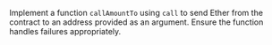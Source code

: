 Implement a function `callAmountTo` using `call` to send Ether from the contract to an address provided as an argument. Ensure the function handles failures appropriately.
